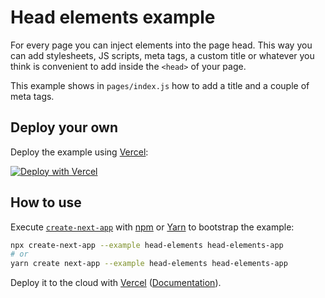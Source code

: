 # Head elements example

For every page you can inject elements into the page head. This way you can add stylesheets, JS scripts, meta tags, a custom title or whatever you think is convenient to add inside the `<head>` of your page.

This example shows in `pages/index.js` how to add a title and a couple of meta tags.

## Deploy your own

Deploy the example using [Vercel](https://vercel.com):

[![Deploy with Vercel](https://vercel.com/button)](https://vercel.com/new/git/external?repository-url=https://github.com/vercel/next.js/tree/canary/examples/head-elements&project-name=head-elements&repository-name=head-elements)

## How to use

Execute [`create-next-app`](https://github.com/vercel/next.js/tree/canary/packages/create-next-app) with [npm](https://docs.npmjs.com/cli/init) or [Yarn](https://yarnpkg.com/lang/en/docs/cli/create/) to bootstrap the example:

```bash
npx create-next-app --example head-elements head-elements-app
# or
yarn create next-app --example head-elements head-elements-app
```

Deploy it to the cloud with [Vercel](https://vercel.com/new?utm_source=github&utm_medium=readme&utm_campaign=next-example) ([Documentation](https://nextjs.org/docs/deployment)).
